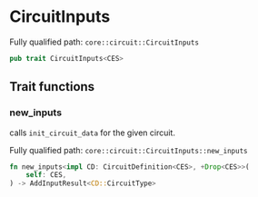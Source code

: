 # CircuitInputs

Fully qualified path: `core::circuit::CircuitInputs`

```rust
pub trait CircuitInputs<CES>
```

## Trait functions

### new_inputs

calls `init_circuit_data` for the given circuit.

Fully qualified path: `core::circuit::CircuitInputs::new_inputs`

```rust
fn new_inputs<impl CD: CircuitDefinition<CES>, +Drop<CES>>(
    self: CES,
) -> AddInputResult<CD::CircuitType>
```


